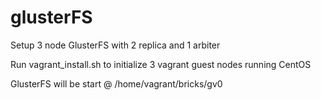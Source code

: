 # glusterFS

Setup 3 node GlusterFS with 2 replica and 1 arbiter

Run vagrant_install.sh to initialize 3 vagrant guest nodes running CentOS

GlusterFS will be start @ /home/vagrant/bricks/gv0


